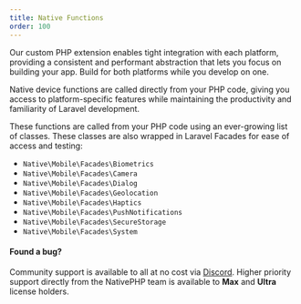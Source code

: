 ```yaml
---
title: Native Functions
order: 100
---
```


Our custom PHP extension enables tight integration with each platform, providing a consistent and performant abstraction
that lets you focus on building your app. Build for both platforms while you develop on one.

Native device functions are called directly from your PHP code, giving you access to platform-specific features while
maintaining the productivity and familiarity of Laravel development.

These functions are called from your PHP code using an ever-growing list of classes. These classes are also wrapped in
Laravel Facades for ease of access and testing:

- `Native\Mobile\Facades\Biometrics`
- `Native\Mobile\Facades\Camera`
- `Native\Mobile\Facades\Dialog`
- `Native\Mobile\Facades\Geolocation`
- `Native\Mobile\Facades\Haptics`
- `Native\Mobile\Facades\PushNotifications`
- `Native\Mobile\Facades\SecureStorage`
- `Native\Mobile\Facades\System`

<aside class="relative z-0 mt-5 overflow-hidden rounded-2xl bg-pink-50 px-5 ring-1 ring-black/5 dark:bg-pink-600/10">

#### Found a bug?

Community support is available to all at no cost via [Discord](/discord). Higher priority support directly from the
NativePHP team is available to **Max** and **Ultra** license holders.

</aside>
